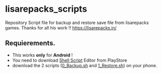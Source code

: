 # lisarepacks_scripts
Repository Script file for backup and restore save file from lisarepacks games.
Thanks for all his work !! 
https://lisarepacks.in/

## Requierements.
- This works __only__ for **Android** ! 
- You need to download [Shell Script](https://play.google.com/store/apps/details?id=com.qamar.editor.shellscript&hl=en_US) Editor from PlayStore
- download the 2 scripts ([0_Backup.sh](sdf) and [1_Restore.sh](sdf)) on your phone.
